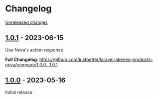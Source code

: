 # Changelog 

[Unreleased changes](https://github.com/justbetter/laravel-akeneo-products-nova/compare/1.0.1...main)
## [1.0.1](https://github.com/justbetter/laravel-akeneo-products-nova/releases/tag/1.0.1) - 2023-06-15

Use Nova's action response

**Full Changelog**: https://github.com/justbetter/laravel-akeneo-products-nova/compare/1.0.0...1.0.1

## [1.0.0](https://github.com/justbetter/laravel-akeneo-products-nova/releases/tag/1.0.0) - 2023-05-16

Initial release

